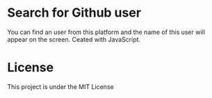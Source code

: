 # Search for Github user
You can find an user from this platform and the name of this user will appear on the screen.
Ceated with JavaScript.

# License
This project is under the MIT License
